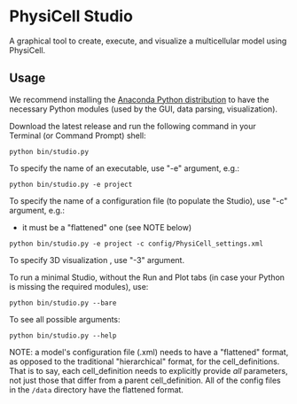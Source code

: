 # PhysiCell Studio

A graphical tool to create, execute, and visualize a multicellular model using PhysiCell.

## Usage
We recommend installing the [Anaconda Python distribution](https://www.anaconda.com/products/individual) to have the necessary Python modules (used by the GUI, data parsing, visualization). 

Download the latest release and run the following command in your Terminal (or Command Prompt) shell:
```
python bin/studio.py
```

To specify the name of an executable, use "-e" argument, e.g.:
```
python bin/studio.py -e project 
```

To specify the name of a configuration file (to populate the Studio), use "-c" argument, e.g.:
* it must be a "flattened" one (see NOTE below)
```
python bin/studio.py -e project -c config/PhysiCell_settings.xml
```

To specify 3D visualization , use "-3" argument.

To run a minimal Studio, without the Run and Plot tabs (in case your Python is missing the required modules), use:
```
python bin/studio.py --bare
```

To see all possible arguments:
```
python bin/studio.py --help
```

NOTE: a model's configuration file (.xml) needs to have a "flattened" format, as opposed to the traditional "hierarchical" format, for the cell_definitions. That is to say, each cell_definition needs to explicitly provide *all* parameters, not just those that differ from a parent cell_definition. All of the config files in the `/data` directory have the flattened format.
